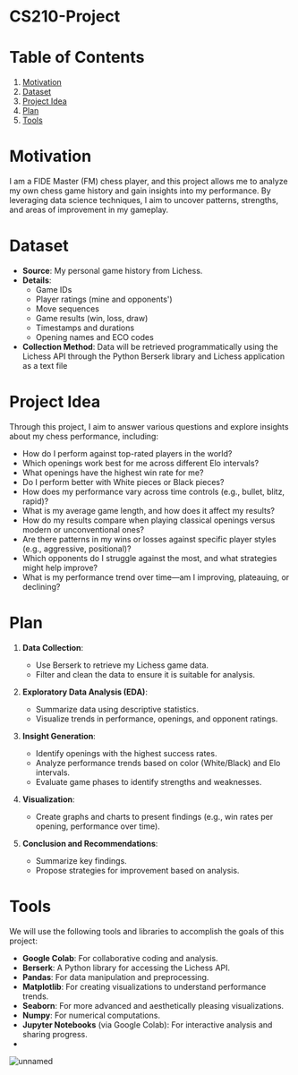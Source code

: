 # CS210-Project
# Table of Contents
1. [Motivation](#motivation)
2. [Dataset](#dataset)
3. [Project Idea](#project-idea)
4. [Plan](#plan)
5. [Tools](#tools)

# Motivation
I am a FIDE Master (FM) chess player, and this project allows me to analyze my own chess game history and gain insights into my performance. By leveraging data science techniques, I aim to uncover patterns, strengths, and areas of improvement in my gameplay.

# Dataset
- **Source**: My personal game history from Lichess.
- **Details**:
  - Game IDs
  - Player ratings (mine and opponents')
  - Move sequences
  - Game results (win, loss, draw)
  - Timestamps and durations
  - Opening names and ECO codes
- **Collection Method**: Data will be retrieved programmatically using the Lichess API through the Python Berserk library and Lichess application as a text file

# Project Idea
Through this project, I aim to answer various questions and explore insights about my chess performance, including:
- How do I perform against top-rated players in the world?
- Which openings work best for me across different Elo intervals?
- What openings have the highest win rate for me?
- Do I perform better with White pieces or Black pieces?
- How does my performance vary across time controls (e.g., bullet, blitz, rapid)?
- What is my average game length, and how does it affect my results?
- How do my results compare when playing classical openings versus modern or unconventional ones?
- Are there patterns in my wins or losses against specific player styles (e.g., aggressive, positional)?
- Which opponents do I struggle against the most, and what strategies might help improve?
- What is my performance trend over time—am I improving, plateauing, or declining?

# Plan
1. **Data Collection**:
   - Use Berserk to retrieve my Lichess game data.
   - Filter and clean the data to ensure it is suitable for analysis.

2. **Exploratory Data Analysis (EDA)**:
   - Summarize data using descriptive statistics.
   - Visualize trends in performance, openings, and opponent ratings.

3. **Insight Generation**:
   - Identify openings with the highest success rates.
   - Analyze performance trends based on color (White/Black) and Elo intervals.
   - Evaluate game phases to identify strengths and weaknesses.

4. **Visualization**:
   - Create graphs and charts to present findings (e.g., win rates per opening, performance over time).

5. **Conclusion and Recommendations**:
   - Summarize key findings.
   - Propose strategies for improvement based on analysis.

# Tools
We will use the following tools and libraries to accomplish the goals of this project:
- **Google Colab**: For collaborative coding and analysis.
- **Berserk**: A Python library for accessing the Lichess API.
- **Pandas**: For data manipulation and preprocessing.
- **Matplotlib**: For creating visualizations to understand performance trends.
- **Seaborn**: For more advanced and aesthetically pleasing visualizations.
- **Numpy**: For numerical computations.
- **Jupyter Notebooks** (via Google Colab): For interactive analysis and sharing progress.
- 







![unnamed](https://github.com/user-attachments/assets/abe6c35b-bc1a-4626-99f0-057255af045c)
